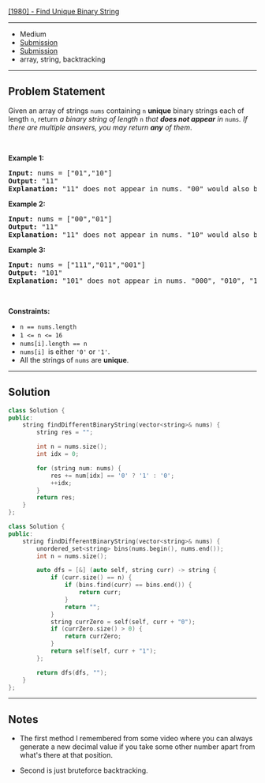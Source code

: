 [[1980] - Find Unique Binary String](https://leetcode.com/problems/find-unique-binary-string)

---

- Medium
- [Submission](https://leetcode.com/problems/find-unique-binary-string/submissions/1100137851)
- [Submission](https://leetcode.com/problems/find-unique-binary-string/submissions/1100136051)
- array, string, backtracking

---

## Problem Statement

<p>Given an array of strings <code>nums</code> containing <code>n</code> <strong>unique</strong> binary strings each of length <code>n</code>, return <em>a binary string of length </em><code>n</code><em> that <strong>does not appear</strong> in </em><code>nums</code><em>. If there are multiple answers, you may return <strong>any</strong> of them</em>.</p>

<p>&nbsp;</p>
<p><strong class="example">Example 1:</strong></p>

<pre>
<strong>Input:</strong> nums = [&quot;01&quot;,&quot;10&quot;]
<strong>Output:</strong> &quot;11&quot;
<strong>Explanation:</strong> &quot;11&quot; does not appear in nums. &quot;00&quot; would also be correct.
</pre>

<p><strong class="example">Example 2:</strong></p>

<pre>
<strong>Input:</strong> nums = [&quot;00&quot;,&quot;01&quot;]
<strong>Output:</strong> &quot;11&quot;
<strong>Explanation:</strong> &quot;11&quot; does not appear in nums. &quot;10&quot; would also be correct.
</pre>

<p><strong class="example">Example 3:</strong></p>

<pre>
<strong>Input:</strong> nums = [&quot;111&quot;,&quot;011&quot;,&quot;001&quot;]
<strong>Output:</strong> &quot;101&quot;
<strong>Explanation:</strong> &quot;101&quot; does not appear in nums. &quot;000&quot;, &quot;010&quot;, &quot;100&quot;, and &quot;110&quot; would also be correct.
</pre>

<p>&nbsp;</p>
<p><strong>Constraints:</strong></p>

<ul>
	<li><code>n == nums.length</code></li>
	<li><code>1 &lt;= n &lt;= 16</code></li>
	<li><code>nums[i].length == n</code></li>
	<li><code>nums[i] </code>is either <code>&#39;0&#39;</code> or <code>&#39;1&#39;</code>.</li>
	<li>All the strings of <code>nums</code> are <strong>unique</strong>.</li>
</ul>


---

## Solution

```cpp
class Solution {
public:
    string findDifferentBinaryString(vector<string>& nums) {
        string res = "";

        int n = nums.size();
        int idx = 0;

        for (string num: nums) {
            res += num[idx] == '0' ? '1' : '0';
            ++idx;
        }
        return res;
    }
};
```

```cpp
class Solution {
public:
    string findDifferentBinaryString(vector<string>& nums) {
        unordered_set<string> bins(nums.begin(), nums.end());
        int n = nums.size();

        auto dfs = [&] (auto self, string curr) -> string {
            if (curr.size() == n) {
                if (bins.find(curr) == bins.end()) {
                    return curr;
                }
                return "";
            }
            string currZero = self(self, curr + "0");
            if (currZero.size() > 0) {
                return currZero;
            }
            return self(self, curr + "1");
        };

        return dfs(dfs, "");
    }
};
```

---

## Notes

- The first method I remembered from some video where you can always generate a new decimal value if you take some other number apart from what's there at that position.

- Second is just bruteforce backtracking.
